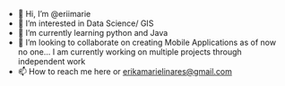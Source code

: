 - 👋 Hi, I’m @eriimarie
- 👀 I’m interested in Data Science/ GIS
- 🌱 I’m currently learning python and Java
- 💞️ I’m looking to collaborate on creating Mobile Applications as of now no one... I am currently working on multiple projects through independent work
- 📫 How to reach me here or erikamarielinares@gmail.com

<!---
eriimarie/eriimarie is a ✨ special ✨ repository because its `README.md` (this file) appears on your GitHub profile.
You can click the Preview link to take a look at your changes.
--->

